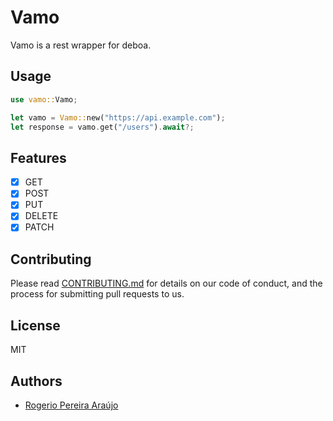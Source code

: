 # Vamo

Vamo is a rest wrapper for deboa.

## Usage

```rust
use vamo::Vamo;

let vamo = Vamo::new("https://api.example.com");
let response = vamo.get("/users").await?;
```

## Features

- [x] GET
- [x] POST
- [x] PUT
- [x] DELETE
- [x] PATCH

## Contributing

Please read [CONTRIBUTING.md](CONTRIBUTING.md) for details on our code of conduct, and the process for submitting pull requests to us.

## License

MIT

## Authors

- [Rogerio Pereira Araújo](https://github.com/ararog)
